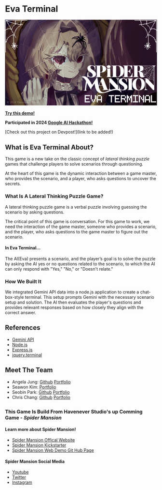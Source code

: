 # Eva Terminal

![Eva Terminal banner](assets/eva_terminal_banner_v2.jpg)

[**Try this demo!**](https://eva-terminal-demo.onrender.com/)

**Participated in 2024 [Google AI Hackathon!](https://googleai.devpost.com/)**

[Check out this project on Devpost!](link to be added!)

## What is Eva Terminal About?
This game is a new take on the classic concept of *lateral thinking puzzle* games that challenge players to solve scenarios through questioning. 

At the heart of this game is the dynamic interaction between a game master, who provides the scenario, and a player, who asks questions to uncover the secrets.

### What Is A Lateral Thinking Puzzle Game?
A lateral thinking puzzle game is a verbal puzzle involving guessing the scenario by asking questions. 

The critical point of this game is conversation. For this game to work, we need the interaction of the game master, someone who provides a scenario, and the player, who asks questions to the game master to figure out the scenario. 

#### In Eva Terminal...
The AI(Eva) presents a scenario, and the player’s goal is to solve the puzzle by asking the AI yes or no questions related to the scenario, to which the AI can only respond with "Yes," "No," or "Doesn't relate."

### How We Built It
We integrated Gemini API data into a node.js application to create a chat-box-style terminal. This setup prompts Gemini with the necessary scenario setup and solution. The AI then evaluates the player's questions and provides relevant responses based on how closely they align with the correct answer.

## References
* [Gemini API](https://ai.google.dev/)
* [Node.js](https://nodejs.org/)
* [Express.js](https://expressjs.com/)
* [jquery.terminal](https://github.com/jcubic/jquery.terminal)

##
## Meet The Team
* Angela Jung: [Github](https://github.com/jjekak) [Portfolio](https://angelajung.cargo.site/)
* Seawon Kim: [Portfolio](https://c1portfolio.cargo.site/)
* Seobin Park: [Github](https://github.com/bunnybini) [Portfolio](https://binibunny.com/)
* Chris Chang: [Github]() [Portfolio](https://chrisc.bio/)

##
### This Game Is Build From Havenever Studio's up Comming Game - *Spider Mansion*

#### Learn more about Spider Mansion!
* [Spider Mansion Offical Website](https://spidermansion.cargo.site/)
* [Spider Mansion Kickstarter](https://www.kickstarter.com/projects/havenever/spider-mansion)
* [Spider Mansion Web Demo Git Hub Page](https://github.com/chanc245/SpiderMansionWebDemo)

#### Spider Mansion Social Media
* [Youtube](https://www.youtube.com/@SpiderMansionOffical)
* [Twitter](https://twitter.com/i/flow/login?redirect_after_login=%2Fspiderm4nsion)
* [Instagram](https://www.instagram.com/spidermansion.official/)